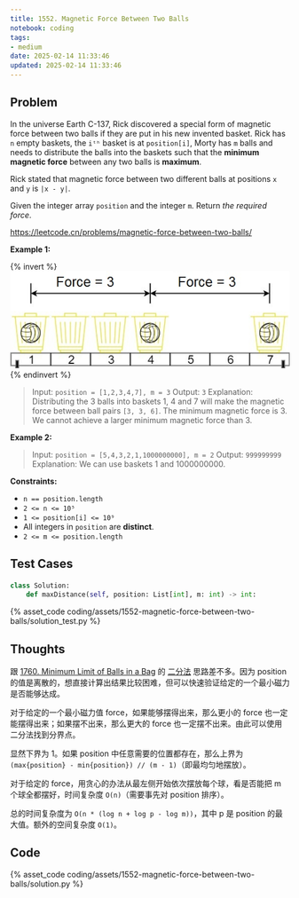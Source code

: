 ```yaml
---
title: 1552. Magnetic Force Between Two Balls
notebook: coding
tags:
- medium
date: 2025-02-14 11:33:46
updated: 2025-02-14 11:33:46
---
```

## Problem

In the universe Earth C-137, Rick discovered a special form of magnetic force between two balls if they are put in his new invented basket. Rick has `n` empty baskets, the `iᵗʰ` basket is at `position[i]`, Morty has `m` balls and needs to distribute the balls into the baskets such that the **minimum magnetic force** between any two balls is **maximum**.

Rick stated that magnetic force between two different balls at positions `x` and `y` is `|x - y|`.

Given the integer array `position` and the integer `m`. Return _the required force_.

<https://leetcode.cn/problems/magnetic-force-between-two-balls/>

**Example 1:**

{% invert %}
![case1](assets/1552-magnetic-force-between-two-balls/case1.png)
{% endinvert %}

> Input: `position = [1,2,3,4,7], m = 3`
> Output: `3`
> Explanation: Distributing the 3 balls into baskets 1, 4 and 7 will make the magnetic force between ball pairs `[3, 3, 6]`. The minimum magnetic force is 3. We cannot achieve a larger minimum magnetic force than 3.

**Example 2:**

> Input: `position = [5,4,3,2,1,1000000000], m = 2`
> Output: `999999999`
> Explanation: We can use baskets 1 and 1000000000.

**Constraints:**

- `n == position.length`
- `2 <= n <= 10⁵`
- `1 <= position[i] <= 10⁹`
- All integers in `position` are **distinct**.
- `2 <= m <= position.length`

## Test Cases

``` python
class Solution:
    def maxDistance(self, position: List[int], m: int) -> int:
```

{% asset_code coding/assets/1552-magnetic-force-between-two-balls/solution_test.py %}

## Thoughts

跟 [1760. Minimum Limit of Balls in a Bag](1760-minimum-limit-of-balls-in-a-bag) 的 [二分法](1760-minimum-limit-of-balls-in-a-bag#二分法) 思路差不多。因为 position 的值是离散的，想直接计算出结果比较困难，但可以快速验证给定的一个最小磁力是否能够达成。

对于给定的一个最小磁力值 force，如果能够摆得出来，那么更小的 force 也一定能摆得出来；如果摆不出来，那么更大的 force 也一定摆不出来。由此可以使用二分法找到分界点。

显然下界为 1。如果 position 中任意需要的位置都存在，那么上界为 `(max{position} - min{position}) // (m - 1)`（即最均匀地摆放）。

对于给定的 force，用贪心的办法从最左侧开始依次摆放每个球，看是否能把 m 个球全都摆好，时间复杂度 `O(n)`（需要事先对 position 排序）。

总的时间复杂度为 `O(n * (log n + log p - log m))`，其中 p 是 position 的最大值。额外的空间复杂度 `O(1)`。

## Code

{% asset_code coding/assets/1552-magnetic-force-between-two-balls/solution.py %}
